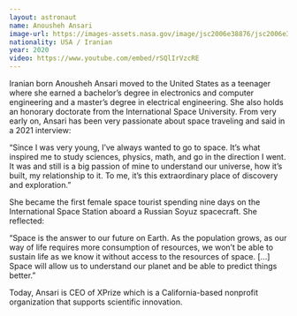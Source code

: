 ```yaml
---
layout: astronaut
name: Anousheh Ansari
image-url: https://images-assets.nasa.gov/image/jsc2006e38876/jsc2006e38876~medium.jpg
nationality: USA / Iranian
year: 2020
video: https://www.youtube.com/embed/rSQlIrVzcRE
---
```


Iranian born Anousheh Ansari moved to the United States as a teenager where she earned a bachelor’s degree in electronics and computer engineering and a master’s degree in electrical engineering. She also holds an honorary doctorate from the International Space University. From very early on, Ansari has been very passionate about space traveling and said in a 2021 interview: 

<div class="quotes">
“Since I was very young, I’ve always wanted to go to space. It’s what inspired me to study sciences, physics, math, and go in the direction I went. It was and still is a big passion of mine to understand our universe, how it’s built, my relationship to it. To me, it’s this extraordinary place of discovery and exploration.”
</div>

She became the first female space tourist spending nine days on the International Space Station aboard a Russian Soyuz spacecraft. She reflected:

<div class="quotes">
“Space is the answer to our future on Earth. As the population grows, as our way of life requires more consumption of resources, we won’t be able to sustain life as we know it without access to the resources of space. [...] Space will allow us to understand our planet and be able to predict things better.”
</div>

Today, Ansari is CEO of XPrize which is a California-based nonprofit organization that supports scientific innovation.

